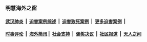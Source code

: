 
### 明慧海外之窗

####  [武汉肺炎](indexes/365.md?t=02080700) &nbsp;|&nbsp;  [迫害案例综述](indexes/328.md?t=02080700) &nbsp;|&nbsp; [迫害致死案例](indexes/277.md?t=02080700)  &nbsp;|&nbsp; [更多迫害案例](indexes/81.md?t=02080700)  &nbsp;|&nbsp; 
####  [时事评论](indexes/19.md?t=02080700) &nbsp;|&nbsp; [海外简讯](indexes/245.md?t=02080700)&nbsp;|&nbsp;  [社会支持](indexes/140.md?t=02080700) &nbsp;|&nbsp; [褒奖决议](indexes/282.md?t=02080700) &nbsp;|&nbsp; [社区报道](indexes/91.md?t=02080700)  &nbsp;|&nbsp; [天人之间](indexes/78.md?t=02080700) 

